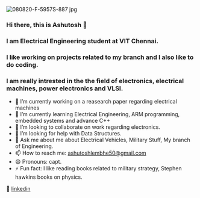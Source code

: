 ![080820-F-5957S-887 jpg](https://user-images.githubusercontent.com/52043854/96172820-93fdab00-0f44-11eb-9005-d7753dc77f45.JPG)
### Hi there, this is Ashutosh 👋
### I am Electrical Engineering student at VIT Chennai. 
### I like working on projects related to my branch and I also like to do coding.
### I am really intrested in the the field of electronics, electrical machines, power electronics and VLSI.

- 🔭 I’m currently working on a reasearch paper regarding electrical machines
- 🌱 I’m currently learning Electrical Engineering, ARM programming, embedded systems and advance C++
- 👯 I’m looking to collaborate on work regarding electronics.
- 🤔 I’m looking for help with Data Structures.
- 💬 Ask me about me about Electrical Vehicles, Military Stuff, My branch of Engineering.
- 📫 How to reach me: ashutoshlembhe50@gmail.com
- 😄 Pronouns: capt.
- ⚡ Fun fact: I like reading books related to military strategy, Stephen hawkins books on physics.

👔 [linkedin][linkedin]


[linkedin]:www.linkedin.com/in/ashutosh-lembhe-6b6b10159
